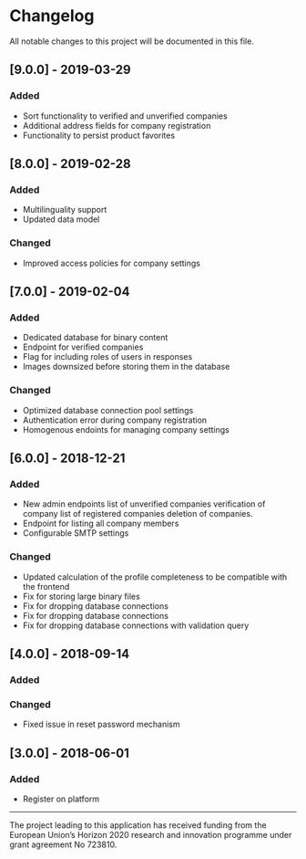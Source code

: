 # Changelog
All notable changes to this project will be documented in this file.

## [9.0.0] - 2019-03-29
### Added
- Sort functionality to verified and unverified companies
- Additional address fields for company registration
- Functionality to persist product favorites

## [8.0.0] - 2019-02-28
### Added
- Multilinguality support
- Updated data model

### Changed
- Improved access policies for company settings

## [7.0.0] - 2019-02-04
### Added
- Dedicated database for binary content
- Endpoint for verified companies
- Flag for including roles of users in responses
- Images downsized before storing them in the database

### Changed
- Optimized database connection pool settings
- Authentication error during company registration
- Homogenous endoints for managing company settings

## [6.0.0] - 2018-12-21
### Added
- New admin endpoints
    list of unverified companies
    verification of company
    list of registered companies
    deletion of companies.
- Endpoint for listing all company members
- Configurable SMTP settings

### Changed
- Updated calculation of the profile completeness to be compatible with the frontend
- Fix for storing large binary files
- Fix for dropping database connections
- Fix for dropping database connections
- Fix for dropping database connections with validation query


## [4.0.0] - 2018-09-14
### Added

### Changed
- Fixed issue in reset password mechanism

## [3.0.0] - 2018-06-01
### Added
- Register on platform

 ---
The project leading to this application has received funding from the European Union’s Horizon 2020 research and innovation programme under grant agreement No 723810.
